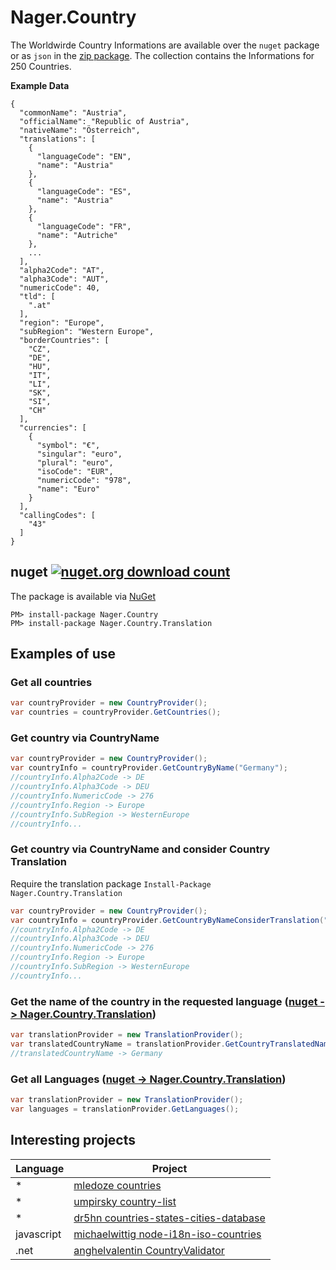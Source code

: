 # Nager.Country

The Worldwirde Country Informations are available over the `nuget` package or as `json` in the [zip package](https://github.com/nager/Nager.Country/releases/latest/download/countries.zip). The collection contains the Informations for 250 Countries.

**Example Data**
```
{
  "commonName": "Austria",
  "officialName": "Republic of Austria",
  "nativeName": "Österreich",
  "translations": [
    {
      "languageCode": "EN",
      "name": "Austria"
    },
    {
      "languageCode": "ES",
      "name": "Austria"
    },
    {
      "languageCode": "FR",
      "name": "Autriche"
    },
    ...
  ],
  "alpha2Code": "AT",
  "alpha3Code": "AUT",
  "numericCode": 40,
  "tld": [
    ".at"
  ],
  "region": "Europe",
  "subRegion": "Western Europe",
  "borderCountries": [
    "CZ",
    "DE",
    "HU",
    "IT",
    "LI",
    "SK",
    "SI",
    "CH"
  ],
  "currencies": [
    {
      "symbol": "€",
      "singular": "euro",
      "plural": "euro",
      "isoCode": "EUR",
      "numericCode": "978",
      "name": "Euro"
    }
  ],
  "callingCodes": [
    "43"
  ]
}
```

## nuget [![nuget.org download count](https://img.shields.io/nuget/dt/nager.country.svg)](https://www.nuget.org/packages/Nager.Country/)
The package is available via [NuGet](https://www.nuget.org/packages/Nager.Country)
```
PM> install-package Nager.Country
PM> install-package Nager.Country.Translation
```

## Examples of use

### Get all countries
```cs
var countryProvider = new CountryProvider();
var countries = countryProvider.GetCountries();
```

### Get country via CountryName
```cs
var countryProvider = new CountryProvider();
var countryInfo = countryProvider.GetCountryByName("Germany");
//countryInfo.Alpha2Code -> DE
//countryInfo.Alpha3Code -> DEU
//countryInfo.NumericCode -> 276
//countryInfo.Region -> Europe
//countryInfo.SubRegion -> WesternEurope
//countryInfo...
```

### Get country via CountryName and consider Country Translation

Require the translation package `Install-Package Nager.Country.Translation`

```cs
var countryProvider = new CountryProvider();
var countryInfo = countryProvider.GetCountryByNameConsiderTranslation("Germania"); // <- Germany
//countryInfo.Alpha2Code -> DE
//countryInfo.Alpha3Code -> DEU
//countryInfo.NumericCode -> 276
//countryInfo.Region -> Europe
//countryInfo.SubRegion -> WesternEurope
//countryInfo...
```

### Get the name of the country in the requested language ([nuget -> Nager.Country.Translation](https://www.nuget.org/packages/Nager.Country.Translation))
```cs
var translationProvider = new TranslationProvider();
var translatedCountryName = translationProvider.GetCountryTranslatedName(Alpha2Code.DE, LanguageCode.EN);
//translatedCountryName -> Germany
```

### Get all Languages ([nuget -> Nager.Country.Translation](https://www.nuget.org/packages/Nager.Country.Translation))
```cs
var translationProvider = new TranslationProvider();
var languages = translationProvider.GetLanguages();
```


## Interesting projects

| Language | Project | 
| ------------- | ------------- | 
| * | [mledoze countries](https://github.com/mledoze/countries) |
| * | [umpirsky country-list](https://github.com/umpirsky/country-list) |
| * | [dr5hn countries-states-cities-database](https://github.com/dr5hn/countries-states-cities-database) |
| javascript | [michaelwittig node-i18n-iso-countries](https://github.com/michaelwittig/node-i18n-iso-countries) |
| .net | [anghelvalentin CountryValidator](https://github.com/anghelvalentin/CountryValidator) |
